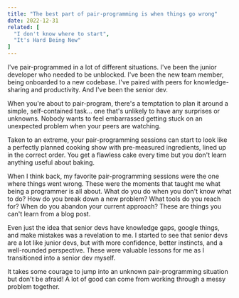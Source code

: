 ```yaml
---
title: "The best part of pair-programming is when things go wrong"
date: 2022-12-31
related: [
  "I don't know where to start",
  "It's Hard Being New"
]
---
```


I've pair-programmed in a lot of different situations. I've been the junior developer who needed to be unblocked. I've been the new team member, being onboarded to a new codebase. I've paired with peers for knowledge-sharing and productivity. And I've been the senior dev.

When you're about to pair-program, there's a temptation to plan it around a simple, self-contained task... one that's unlikely to have any surprises or unknowns.
Nobody wants to feel embarrassed getting stuck on an unexpected problem when your peers are watching.

Taken to an extreme, your pair-programming sessions can start to look like a perfectly planned cooking show with pre-measured ingredients, lined up in the correct order. You get a flawless cake every time but you don't learn anything useful about baking.

When I think back, my favorite pair-programming sessions were the one where things went wrong. These were the moments that taught me what being a programmer is all about. What do you do when you don't know what to do? How do you break down a new problem? What tools do you reach for? When do you abandon your current approach? These are things you can't learn from a blog post.

Even just the idea that senior devs have knowledge gaps, google things, and make mistakes was a revelation to me. I started to see that senior devs are a lot like junior devs, but with more confidence, better instincts, and a well-rounded perspective. These were valuable lessons for me as I transitioned into a senior dev myself.

It takes some courage to jump into an unknown pair-programming situation but don't be afraid! A lot of good can come from working through a messy problem together.

